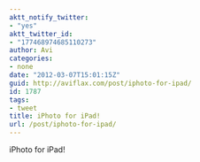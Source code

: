 ```yaml
---
aktt_notify_twitter:
- "yes"
aktt_twitter_id:
- "177468974685110273"
author: Avi
categories:
- none
date: "2012-03-07T15:01:15Z"
guid: http://aviflax.com/post/iphoto-for-ipad/
id: 1787
tags:
- tweet
title: iPhoto for iPad!
url: /post/iphoto-for-ipad/
---
```

iPhoto for iPad!